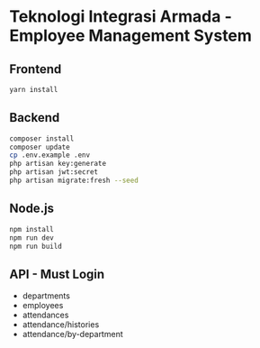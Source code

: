 # Teknologi Integrasi Armada - Employee Management System

## Frontend

```bash
yarn install
```

## Backend

```bash
composer install
composer update
cp .env.example .env
php artisan key:generate
php artisan jwt:secret
php artisan migrate:fresh --seed
```

## Node.js

```bash
npm install
npm run dev
npm run build
```

## API - Must Login

- departments
- employees
- attendances
- attendance/histories
- attendance/by-department
